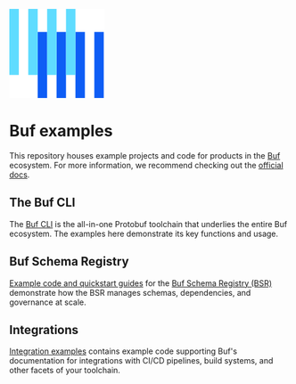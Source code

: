 ![The Buf logo](https://raw.githubusercontent.com/bufbuild/buf-examples/main/.github/buf-logo.svg)

# Buf examples

This repository houses example projects and code for products in the [Buf][buf] ecosystem. For more information, we recommend checking out the [official docs][docs].

## The Buf CLI

The [Buf CLI](cli) is the all-in-one Protobuf toolchain that underlies the entire Buf ecosystem. The examples here demonstrate its key functions and usage.

## Buf Schema Registry

[Example code and quickstart guides](bsr) for the [Buf Schema Registry (BSR)][bsr] demonstrate how the BSR manages schemas, dependencies, and governance at scale.

## Integrations

[Integration examples](integrations) contains example code supporting Buf's documentation for integrations with CI/CD pipelines, build systems, and other facets of your toolchain.

[buf]: https://buf.build
[docs]: https://buf.build/docs
[bsr]: https://buf.build/docs/bsr/
